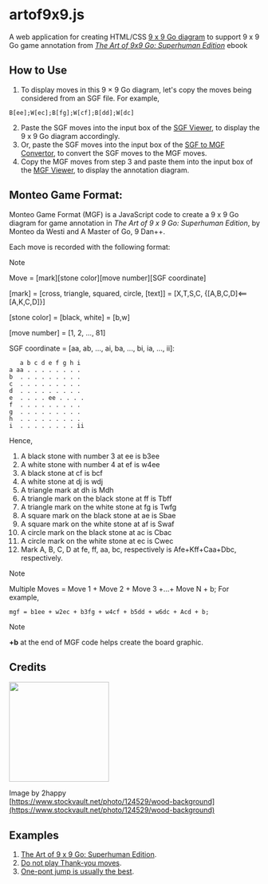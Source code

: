 # artof9x9.js
A web application for creating HTML/CSS [9 x 9 Go diagram](https://kietpawpan.github.io/9x9go/) to support 9 x 9 Go game annotation from _[The Art of 9x9 Go: Superhuman Edition](https://kietpawpan.github.io/9x9go/Goseigen02.pdf)_ ebook

## How to Use
1. To display moves in this 9 &times; 9 Go diagram, let's copy the moves being considered   from an SGF file. For example,
```
B[ee];W[ec];B[fg];W[cf];B[dd];W[dc]
```
2. Paste the SGF moves into the input box of the [SGF Viewer](https://kietpawpan.github.io/9x9go/SGFviewer.html), to display the 9 x 9 Go diagram accordingly.
3. Or, paste the SGF moves into the input box of the [SGF to MGF Convertor](https://kietpawpan.github.io/9x9go/mgf.html), to convert the SGF moves to the MGF moves. 
4. Copy the MGF moves from step 3 and paste them into the input box of the [MGF Viewer](https://kietpawpan.github.io/9x9go/MGFviewer.html), to display the annotation diagram.
   
## Monteo Game Format:
Monteo Game Format (MGF) is a JavaScript code to create a 9 x 9 Go diagram for game annotation in _The Art of 9 x 9 Go: Superhuman Edition_, by Monteo da Westi and A Master of Go, 9 Dan++.

Each move is recorded with the following format:
> [!NOTE]  
> Move = [mark][stone color][move number][SGF coordinate]
> 
> [mark] = [cross, triangle, squared, circle, [text]] = [X,T,S,C, {[A,B,C,D]<==[A,K,C,D]}]
> 
> [stone color] = [black, white] = [b,w]
> 
> [move number] = [1, 2, ..., 81]
>
> SGF coordinate = [aa, ab, ..., ai, ba, ..., bi, ia, ..., ii]:

```
   a b c d e f g h i
a aa . . . . . . . .
b  . . . . . . . . .
c  . . . . . . . . .
d  . . . . . . . . .
e  . . . . ee . . . .
f  . . . . . . . . .
g  . . . . . . . . .
h  . . . . . . . . .
i  . . . . . . . . ii 
```
Hence,
1. A black stone with number 3 at ee is b3ee
2. A white stone with number 4 at ef is w4ee
3. A black stone at cf is bcf
4. A white stone at dj is wdj
5. A triangle mark at dh is Mdh
6. A triangle mark on the black stone at ff is Tbff
7. A triangle mark on the white stone at fg is Twfg
8. A square mark on the black stone at ae is Sbae
9. A square mark on the white stone at af is Swaf
10. A circle mark on the black stone at ac is Cbac
11. A circle mark on the white stone at ec is Cwec
12. Mark A, B, C, D at fe, ff, aa, bc, respectively is Afe+Kff+Caa+Dbc, respectively.

> [!NOTE]  
> Multiple Moves = Move 1 + Move 2 + Move 3 +...+ Move N + b;
For example,
```
mgf = b1ee + w2ec + b3fg + w4cf + b5dd + w6dc + Acd + b;
```
> [!NOTE]  
> __+b__ at the end of MGF code helps create the board graphic.

  
## Credits
<img src="https://kietpawpan.github.io/9x9go/wood1.jpg" width="200"></img>

Image by 2happy<br>[https://www.stockvault.net/photo/124529/wood-background](https://www.stockvault.net/photo/124529/wood-background) 
  
## Examples

1. [The Art of 9 x 9 Go: Superhuman Edition](https://kietpawpan.github.io/9x9go/c000.html).
2. [Do not play Thank-you moves](https://kietpawpan.github.io/9x9go/c001ThankYou.html).
3. [One-pont jump is usually the best](https://kietpawpan.github.io/9x9go/c002OPJ.html).
